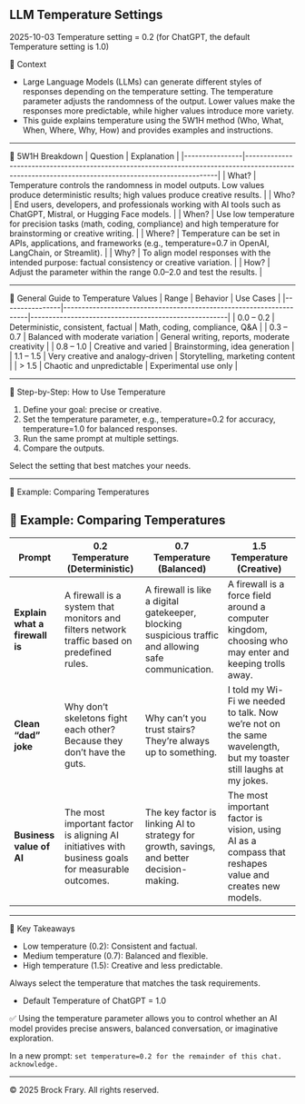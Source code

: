 ## LLM Temperature Settings
2025-10-03
Temperature setting = 0.2 (for ChatGPT, the default Temperature setting is 1.0) 

📌 Context

- Large Language Models (LLMs) can generate different styles of responses depending on the temperature setting. The temperature parameter adjusts the randomness of the output. Lower values make the responses more predictable, while higher values introduce more variety.
- This guide explains temperature using the 5W1H method (Who, What, When, Where, Why, How) and provides examples and instructions.

---

🔹 5W1H Breakdown
|  Question      |	Explanation                                                                                                                                       |
|----------------|----------------------------------------------------------------------------------------------------------------------------------------------------|
|    What?       |   Temperature controls the randomness in model outputs. Low values produce deterministic results; high values produce creative results.            |
|    Who?        |   End users, developers, and professionals working with AI tools such as ChatGPT, Mistral, or Hugging Face models.                                 |
|    When?       |   Use low temperature for precision tasks (math, coding, compliance) and high temperature for brainstorming or creative writing.                   |
|    Where?      |   Temperature can be set in APIs, applications, and frameworks (e.g., temperature=0.7 in OpenAI, LangChain, or Streamlit).                         |
|    Why?        |   To align model responses with the intended purpose: factual consistency or creative variation.                                                   |
|    How?        |   Adjust the parameter within the range 0.0–2.0 and test the results.                                                                              |

---

🔹 General Guide to Temperature Values
| Range          |   Behavior                                                         |   Use Cases                                          |
|----------------|--------------------------------------------------------------------|------------------------------------------------------|
|   0.0 – 0.2    |   Deterministic, consistent, factual                               |   Math, coding, compliance, Q&A                      |
|   0.3 – 0.7    |   Balanced with moderate variation                                 |   General writing, reports, moderate creativity      |
|   0.8 – 1.0    |   Creative and varied                                              |   Brainstorming, idea generation                     |
|   1.1 – 1.5    |   Very creative and analogy-driven                                 |   Storytelling, marketing content                    |
|      > 1.5     |   Chaotic and unpredictable                                        |   Experimental use only                              |

---
		
🔹 Step-by-Step: How to Use Temperature

1. Define your goal: precise or creative.
2. Set the temperature parameter, e.g., temperature=0.2 for accuracy, temperature=1.0 for balanced responses.
4. Run the same prompt at multiple settings.
5. Compare the outputs.

Select the setting that best matches your needs.

---

🔹 Example: Comparing Temperatures
## 🔹 Example: Comparing Temperatures

| **Prompt** | **0.2 Temperature (Deterministic)** | **0.7 Temperature (Balanced)** | **1.5 Temperature (Creative)** |
|-------------|-------------------------------------|--------------------------------|--------------------------------|
| **Explain what a firewall is** | A firewall is a system that monitors and filters network traffic based on predefined rules. | A firewall is like a digital gatekeeper, blocking suspicious traffic and allowing safe communication. | A firewall is a force field around a computer kingdom, choosing who may enter and keeping trolls away. |
| **Clean “dad” joke** | Why don’t skeletons fight each other? Because they don’t have the guts. | Why can’t you trust stairs? They’re always up to something. | I told my Wi-Fi we needed to talk. Now we’re not on the same wavelength, but my toaster still laughs at my jokes. |
| **Business value of AI** | The most important factor is aligning AI initiatives with business goals for measurable outcomes. | The key factor is linking AI to strategy for growth, savings, and better decision-making. | The most important factor is vision, using AI as a compass that reshapes value and creates new models. |

---

🔹 Key Takeaways

- Low temperature (0.2): Consistent and factual.
- Medium temperature (0.7): Balanced and flexible.
- High temperature (1.5): Creative and less predictable.

Always select the temperature that matches the task requirements.

- Default Temperature of ChatGPT = 1.0

✅ Using the temperature parameter allows you to control whether an AI model provides precise answers, balanced conversation, or imaginative exploration.

In a new prompt:  `set temperature=0.2 for the remainder of this chat. acknowledge.`

---
© 2025 Brock Frary. All rights reserved.
